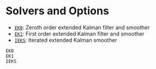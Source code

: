 # Solvers and Options

- [`EK0`](@ref): Zeroth order extended Kalman filter and smoother
- [`EK1`](@ref): First order extended Kalman filter and smoother
- [`IEKS`](@ref): Iterated extended Kalman smoother

```@docs
EK0
EK1
IEKS
```

